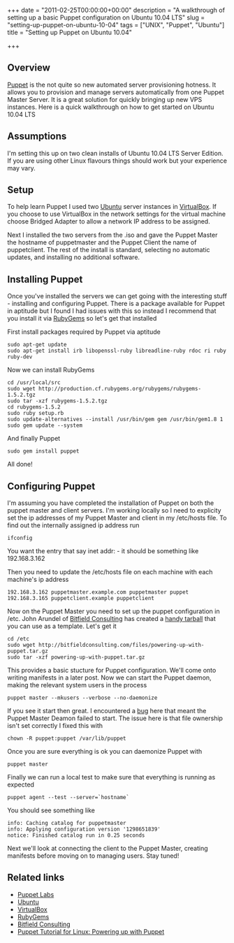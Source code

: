 +++
date = "2011-02-25T00:00:00+00:00"
description = "A walkthrough of setting up a basic Puppet configuration on Ubuntu 10.04 LTS"
slug = "setting-up-puppet-on-ubuntu-10-04"
tags = ["UNIX", "Puppet", "Ubuntu"]
title = "Setting up Puppet on Ubuntu 10.04"

+++

## Overview

[Puppet][1] is the not quite so new automated server provisioning hotness. It allows you to provision and manage servers automatically from one Puppet Master Server. It is a great solution for quickly bringing up new VPS instances. Here is a quick walkthrough on how to get started on Ubuntu 10.04 LTS

## Assumptions

I'm setting this up on two clean installs of Ubuntu 10.04 LTS Server Edition. If you are using other Linux flavours things should work but your experience may vary. 

## Setup

To help learn Puppet I used two [Ubuntu][2] server instances in [VirtualBox][3]. If you choose to use VirtualBox in the network settings for the virtual machine choose Bridged Adapter to allow a network IP address to be assigned. 

Next I installed the two servers from the .iso and gave the Puppet Master the hostname of puppetmaster and the Puppet Client the name of puppetclient. The rest of the install is standard, selecting no automatic updates, and installing no additional software. 

## Installing Puppet

Once you've installed the servers we can get going with the interesting stuff - installing and configuring Puppet. There is a package available for Puppet in aptitude but I found I had issues with this so instead I recommend that you install it via [RubyGems][4] so let's get that installed

First install packages required by Puppet via aptitude

    sudo apt-get update
    sudo apt-get install irb libopenssl-ruby libreadline-ruby rdoc ri ruby ruby-dev

Now we can install RubyGems

    cd /usr/local/src
    sudo wget http://production.cf.rubygems.org/rubygems/rubygems-1.5.2.tgz
    sudo tar -xzf rubygems-1.5.2.tgz
    cd rubygems-1.5.2
    sudo ruby setup.rb
    sudo update-alternatives --install /usr/bin/gem gem /usr/bin/gem1.8 1
    sudo gem update --system

And finally Puppet

    sudo gem install puppet

All done!

## Configuring Puppet

I'm assuming you have completed the installation of Puppet on both the puppet master and client servers. I'm working locally so I need to explicity set the ip addresses of my Puppet Master and client in my /etc/hosts file. To find out the internally assigned ip address run

    ifconfig

You want the entry that say inet addr: - it should be something like 192.168.3.162

Then you need to update the /etc/hosts file on each machine with each machine's ip address

    192.168.3.162 puppetmaster.example.com puppetmaster puppet
    192.168.3.165 puppetclient.example puppetclient

Now on the Puppet Master you need to set up the puppet configuration in /etc. John Arundel of [Bitfield Consulting][5] has created a [handy tarball][6] that you can use as a template. Let's get it

    cd /etc
    sudo wget http://bitfieldconsulting.com/files/powering-up-with-puppet.tar.gz
    sudo tar -xzf powering-up-with-puppet.tar.gz

This provides a basic stucture for Puppet configuration. We'll come onto writing manifests in a later post. Now we can start the Puppet daemon, making the relevant system users in the process

    puppet master --mkusers --verbose --no-daemonize

If you see it start then great. I encountered a [bug][7] here that meant the Puppet Master Deamon failed to start. The issue here is that file ownership isn't set correctly I fixed this with

    chown -R puppet:puppet /var/lib/puppet

Once you are sure everything is ok you can daemonize Puppet with

    puppet master

Finally we can run a local test to make sure that everything is running as expected

    puppet agent --test --server=`hostname`

You should see something like

    info: Caching catalog for puppetmaster
    info: Applying configuration version '1298651839'
    notice: Finished catalog run in 0.25 seconds

Next we'll look at connecting the client to the Puppet Master, creating manifests before moving on to managing users. Stay tuned!

## Related links
* [Puppet Labs][1]
* [Ubuntu][2]
* [VirtualBox][3]
* [RubyGems][4]
* [Bitfield Consulting][6]
* [Puppet Tutorial for Linux: Powering up with Puppet][8]

[1]: http://puppetlabs.com/
[2]: http://www.ubuntu.com/
[3]: http://www.virtualbox.org/
[4]: http://rubygems.org/
[5]: http://bitfieldconsulting.com/
[6]: http://bitfieldconsulting.com/files/powering-up-with-puppet.tar.gz
[7]: http://comments.gmane.org/gmane.comp.sysutils.puppet.bugs/17681
[8]: http://bitfieldconsulting.com/puppet-tutorial
